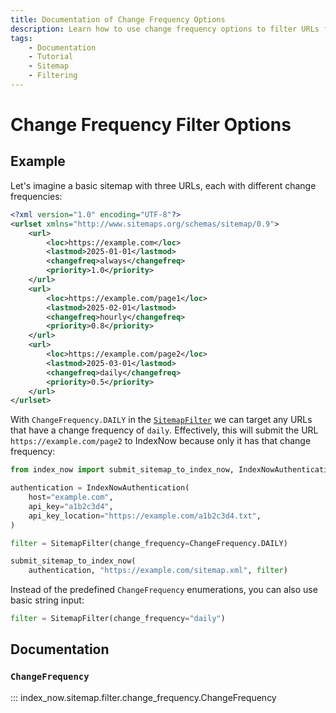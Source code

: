 ```yaml
---
title: Documentation of Change Frequency Options
description: Learn how to use change frequency options to filter URLs from a sitemap before submitting them in bulk to IndexNow. Includes code examples for beginners and advanced users.
tags:
    - Documentation
    - Tutorial
    - Sitemap
    - Filtering
---
```


# Change Frequency Filter Options
## Example
Let's imagine a basic sitemap with three URLs, each with different change frequencies:

```xml linenums="1" title="sitemap.xml" hl_lines="6 12 18"
<?xml version="1.0" encoding="UTF-8"?>
<urlset xmlns="http://www.sitemaps.org/schemas/sitemap/0.9">
    <url>
        <loc>https://example.com</loc>
        <lastmod>2025-01-01</lastmod>
        <changefreq>always</changefreq>
        <priority>1.0</priority>
    </url>
    <url>
        <loc>https://example.com/page1</loc>
        <lastmod>2025-02-01</lastmod>
        <changefreq>hourly</changefreq>
        <priority>0.8</priority>
    </url>
    <url>
        <loc>https://example.com/page2</loc>
        <lastmod>2025-03-01</lastmod>
        <changefreq>daily</changefreq>
        <priority>0.5</priority>
    </url>
</urlset>
```

With `ChangeFrequency.DAILY` in the [`SitemapFilter`](sitemap-filter.md) we can target any URLs that have a change frequency of `daily`. Effectively, this will submit the URL `https://example.com/page2` to IndexNow because only it has that change frequency:

```python linenums="1" hl_lines="9"
from index_now import submit_sitemap_to_index_now, IndexNowAuthentication, SitemapFilter, ChangeFrequency

authentication = IndexNowAuthentication(
    host="example.com",
    api_key="a1b2c3d4",
    api_key_location="https://example.com/a1b2c3d4.txt",
)

filter = SitemapFilter(change_frequency=ChangeFrequency.DAILY)

submit_sitemap_to_index_now(
    authentication, "https://example.com/sitemap.xml", filter)
```

Instead of the predefined `ChangeFrequency` enumerations, you can also use basic string input:

```python linenums="11" hl_lines="1" title=""
filter = SitemapFilter(change_frequency="daily")
```

## Documentation
### `ChangeFrequency`
::: index_now.sitemap.filter.change_frequency.ChangeFrequency
